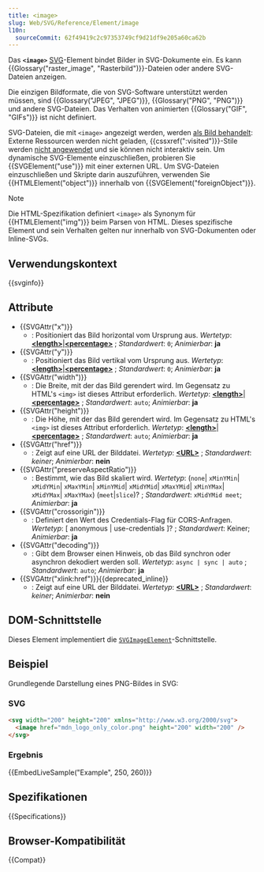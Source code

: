 ```yaml
---
title: <image>
slug: Web/SVG/Reference/Element/image
l10n:
  sourceCommit: 62f49419c2c97353749cf9d21df9e205a60ca62b
---
```


Das **`<image>`** [SVG](/de/docs/Web/SVG)-Element bindet Bilder in SVG-Dokumente ein. Es kann {{Glossary("raster_image", "Rasterbild")}}-Dateien oder andere SVG-Dateien anzeigen.

Die einzigen Bildformate, die von SVG-Software unterstützt werden müssen, sind {{Glossary("JPEG", "JPEG")}}, {{Glossary("PNG", "PNG")}} und andere SVG-Dateien. Das Verhalten von animierten {{Glossary("GIF", "GIFs")}} ist nicht definiert.

SVG-Dateien, die mit `<image>` angezeigt werden, werden [als Bild behandelt](/de/docs/Web/SVG/Guides/SVG_as_an_image): Externe Ressourcen werden nicht geladen, {{cssxref(":visited")}}-Stile werden [nicht angewendet](/de/docs/Web/CSS/CSS_selectors/Privacy_and_the_visited_selector) und sie können nicht interaktiv sein. Um dynamische SVG-Elemente einzuschließen, probieren Sie {{SVGElement("use")}} mit einer externen URL. Um SVG-Dateien einzuschließen und Skripte darin auszuführen, verwenden Sie {{HTMLElement("object")}} innerhalb von {{SVGElement("foreignObject")}}.

> [!NOTE]
> Die HTML-Spezifikation definiert `<image>` als Synonym für {{HTMLElement("img")}} beim Parsen von HTML. Dieses spezifische Element und sein Verhalten gelten nur innerhalb von SVG-Dokumenten oder Inline-SVGs.

## Verwendungskontext

{{svginfo}}

## Attribute

- {{SVGAttr("x")}}
  - : Positioniert das Bild horizontal vom Ursprung aus.
    _Wertetyp_: [**\<length>**](/de/docs/Web/SVG/Guides/Content_type#length)|[**\<percentage>**](/de/docs/Web/SVG/Guides/Content_type#percentage) ; _Standardwert_: `0`; _Animierbar_: **ja**
- {{SVGAttr("y")}}
  - : Positioniert das Bild vertikal vom Ursprung aus.
    _Wertetyp_: [**\<length>**](/de/docs/Web/SVG/Guides/Content_type#length)|[**\<percentage>**](/de/docs/Web/SVG/Guides/Content_type#percentage) ; _Standardwert_: `0`; _Animierbar_: **ja**
- {{SVGAttr("width")}}
  - : Die Breite, mit der das Bild gerendert wird. Im Gegensatz zu HTML's `<img>` ist dieses Attribut erforderlich.
    _Wertetyp_: [**\<length>**](/de/docs/Web/SVG/Guides/Content_type#length)|[**\<percentage>**](/de/docs/Web/SVG/Guides/Content_type#percentage) ; _Standardwert_: `auto`; _Animierbar_: **ja**
- {{SVGAttr("height")}}
  - : Die Höhe, mit der das Bild gerendert wird. Im Gegensatz zu HTML's `<img>` ist dieses Attribut erforderlich.
    _Wertetyp_: [**\<length>**](/de/docs/Web/SVG/Guides/Content_type#length)|[**\<percentage>**](/de/docs/Web/SVG/Guides/Content_type#percentage) ; _Standardwert_: `auto`; _Animierbar_: **ja**
- {{SVGAttr("href")}}
  - : Zeigt auf eine URL der Bilddatei.
    _Wertetyp_: **[\<URL>](/de/docs/Web/SVG/Guides/Content_type#url)** ; _Standardwert_: _keiner_; _Animierbar_: **nein**
- {{SVGAttr("preserveAspectRatio")}}
  - : Bestimmt, wie das Bild skaliert wird.
    _Wertetyp_: (`none`| `xMinYMin`| `xMidYMin`| `xMaxYMin`| `xMinYMid`| `xMidYMid`| `xMaxYMid`| `xMinYMax`| `xMidYMax`| `xMaxYMax`) (`meet`|`slice`)? ; _Standardwert_: `xMidYMid meet`; _Animierbar_: **ja**
- {{SVGAttr("crossorigin")}}
  - : Definiert den Wert des Credentials-Flag für CORS-Anfragen.
    _Wertetyp_: [ anonymous | use-credentials ]? ; _Standardwert_: Keiner; _Animierbar_: **ja**
- {{SVGAttr("decoding")}}
  - : Gibt dem Browser einen Hinweis, ob das Bild synchron oder asynchron dekodiert werden soll.
    _Wertetyp_: `async | sync | auto` ; _Standardwert_: `auto`; _Animierbar_: **ja**
- {{SVGAttr("xlink:href")}}{{deprecated_inline}}
  - : Zeigt auf eine URL der Bilddatei.
    _Wertetyp_: **[\<URL>](/de/docs/Web/SVG/Guides/Content_type#url)** ; _Standardwert_: _keiner_; _Animierbar_: **nein**

## DOM-Schnittstelle

Dieses Element implementiert die [`SVGImageElement`](/de/docs/Web/API/SVGImageElement)-Schnittstelle.

## Beispiel

Grundlegende Darstellung eines PNG-Bildes in SVG:

### SVG

```html
<svg width="200" height="200" xmlns="http://www.w3.org/2000/svg">
  <image href="mdn_logo_only_color.png" height="200" width="200" />
</svg>
```

### Ergebnis

{{EmbedLiveSample("Example", 250, 260)}}

## Spezifikationen

{{Specifications}}

## Browser-Kompatibilität

{{Compat}}
